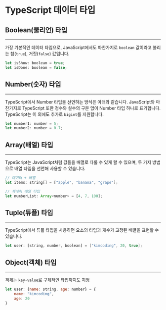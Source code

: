 # TypeScript 데이터 타입

## ****Boolean(불리언) 타입****

---

가장 기본적인 데이터 타입으로, JavaScript에서도 마찬가지로 `boolean` 값이라고 불리는 참(`true`), 거짓(`false`) 값입니다.

```jsx
let isShow: boolean = true;
let isDone: boolean = false;
```

## ****Number(숫자) 타입****

---

TypeScript에서 Number 타입을 선언하는 방식은 아래와 같습니다. JavaScript와 마찬가지로 TypeScript 또한 정수와 실수의 구분 없이 Number 타입 하나로 표기합니다. TypeScript는 이 외에도 추가로 `bigint`를 지원합니다.

```jsx
let number1: number = 5;
let number2: number = 0.7;
```

## ****Array(배열) 타입****

---

TypeScript는 JavaScript처럼 값들을 배열로 다룰 수 있게 할 수 있으며, 두 가지 방법으로 배열 타입을 선언해 사용할 수 있습니다.

```jsx
// 데이터 + 배열
let items: string[] = ["apple", "banana", "grape"];

// 제네릭 배열 타입
let numberList: Array<number> = [4, 7, 100];
```

## ****Tuple(튜플) 타입****

---

TypeScript에서 튜플 타입을 사용하면 요소의 타입과 개수가 고정된 배열을 표현할 수 있습니다.

```jsx
let user: [string, number, boolean] = ["kimcoding", 20, true];
```

## ****Object(객체) 타입****

---

객체는 `key-value`로 구체적인 타입까지도 지정

```jsx
let user: {name: string, age: number} = {
	name: "kimcoding",
	age: 20
}
```